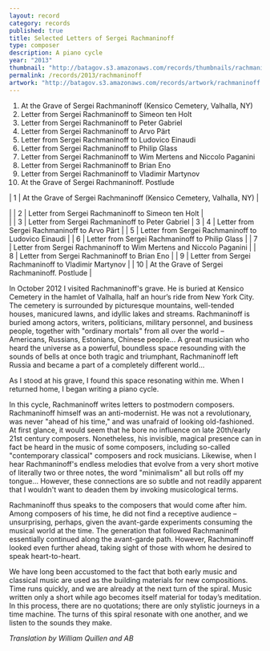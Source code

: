 ```yaml
---
layout: record
category: records
published: true
title: Selected Letters of Sergei Rachmaninoff
type: composer
description: A piano cycle
year: "2013"
thumbnail: "http://batagov.s3.amazonaws.com/records/thumbnails/rachmaninoff%20cover.jpg"
permalink: /records/2013/rachmaninoff
artwork: "http://batagov.s3.amazonaws.com/records/artwork/rachmaninoff.png"
---
```


1. At the Grave of Sergei Rachmaninoff (Kensico Cemetery, Valhalla, NY)
2. Letter from Sergei Rachmaninoff to Simeon ten Holt <div class="ui360"><a href="http://batagov.s3.amazonaws.com/records/sounds/to_simeon_ten_holt.mp3"></a></div>
3. Letter from Sergei Rachmaninoff to Peter Gabriel <div class="ui360"><a href="http://batagov.s3.amazonaws.com/records/sounds/to_simeon_ten_holt.mp3"></a></div>
4. Letter from Sergei Rachmaninoff to Arvo Pärt
5. Letter from Sergei Rachmaninoff to Ludovico Einaudi
6. Letter from Sergei Rachmaninoff to Philip Glass
7. Letter from Sergei Rachmaninoff to Wim Mertens and Niccolo Paganini
8. Letter from Sergei Rachmaninoff to Brian Eno
9. Letter from Sergei Rachmaninoff to Vladimir Martynov
10. At the Grave of Sergei Rachmaninoff. Postlude


| 1 | At the Grave of Sergei Rachmaninoff (Kensico Cemetery, Valhalla, NY)  | 
<div class="ui360">
	<a href="http://batagov.s3.amazonaws.com/records/sounds/to_simeon_ten_holt.mp3"></a>
</div> |
| 2 | Letter from Sergei Rachmaninoff to Simeon ten Holt  | <div class="ui360"><a href="http://batagov.s3.amazonaws.com/records/sounds/to_simeon_ten_holt.mp3"></a></div> |
| 3 | Letter from Sergei Rachmaninoff to Peter Gabriel  | 3
| 4 | Letter from Sergei Rachmaninoff to Arvo Pärt  |
| 5 | Letter from Sergei Rachmaninoff to Ludovico Einaudi  |
| 6 | Letter from Sergei Rachmaninoff to Philip Glass  |
| 7 | Letter from Sergei Rachmaninoff to Wim Mertens and Niccolo Paganini  |
| 8 | Letter from Sergei Rachmaninoff to Brian Eno  |
| 9 | Letter from Sergei Rachmaninoff to Vladimir Martynov  |
| 10 | At the Grave of Sergei Rachmaninoff. Postlude  |

In October 2012 I visited Rachmaninoff's grave. He is buried at Kensico Cemetery in the hamlet of Valhalla, half an hour’s ride from New York City. The cemetery is surrounded by picturesque mountains, well-tended houses, manicured lawns, and idyllic lakes and streams. Rachmaninoff is buried among actors, writers, politicians, military personnel, and business people, together with "ordinary mortals" from all over the world – Americans, Russians, Estonians, Chinese people... A great musician who heard the universe as a powerful, boundless space resounding with the sounds of bells at once both tragic and triumphant, Rachmaninoff left Russia and became a part of a completely different world…

As I stood at his grave, I found this space resonating within me. When I returned home, I began writing a piano cycle.

In this cycle, Rachmaninoff writes letters to postmodern composers. Rachmaninoff himself was an anti-modernist. He was not a revolutionary, was never "ahead of his time," and was unafraid of looking old-fashioned. At first glance, it would seem that he bore no influence on late 20th/early 21st century composers. Nonetheless, his invisible, magical presence can in fact be heard in the music of some composers, including so-called "contemporary classical" composers and rock musicians. Likewise, when I hear Rachmaninoff's endless melodies that evolve from a very short motive of literally two or three notes, the word "minimalism" all but rolls off my tongue… However, these connections are so subtle and not readily apparent that I wouldn't want to deaden them by invoking musicological terms.

Rachmaninoff thus speaks to the composers that would come after him. Among composers of his time, he did not find a receptive audience – unsurprising, perhaps, given the avant-garde experiments consuming the musical world at the time. The generation that followed Rachmaninoff essentially continued along the avant-garde path. However, Rachmaninoff looked even further ahead, taking sight of those with whom he desired to speak heart-to-heart.

We have long been accustomed to the fact that both early music and classical music are used as the building materials for new compositions. Time runs quickly, and we are already at the next turn of the spiral. Music written only a short while ago becomes itself material for today’s meditation. In this process, there are no quotations; there are only stylistic journeys in a time machine. The turns of this spiral resonate with one another, and we listen to the sounds they make.

_Translation by William Quillen and AB_